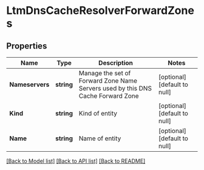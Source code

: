 # LtmDnsCacheResolverForwardZones

## Properties
Name | Type | Description | Notes
------------ | ------------- | ------------- | -------------
**Nameservers** | **string** | Manage the set of Forward Zone Name Servers used by this DNS Cache Forward Zone | [optional] [default to null]
**Kind** | **string** | Kind of entity | [optional] [default to null]
**Name** | **string** | Name of entity | [optional] [default to null]

[[Back to Model list]](../README.md#documentation-for-models) [[Back to API list]](../README.md#documentation-for-api-endpoints) [[Back to README]](../README.md)


